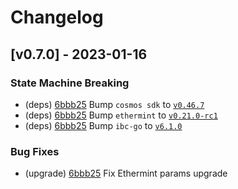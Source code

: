 <!--
Guiding Principles:

Changelogs are for humans, not machines.
There should be an entry for every single version.
The same types of changes should be grouped.
Versions and sections should be linkable.
The latest version comes first.
The release date of each version is displayed.
Mention whether you follow Semantic Versioning.

Usage:

Change log entries are to be added to the Unreleased section under the
appropriate stanza (see below). Each entry should ideally include a tag and
the Github issue reference in the following format:

* (<tag>) \#<issue-number> message

ex: - (upgrade) [#1](https://github.com/realiotech/realio-network/pull/3) Fix Asset types

The issue numbers will later be link-ified during the release process so you do
not have to worry about including a link manually, but you can if you wish.

Types of changes (Stanzas):

"Features" for new features.
"Improvements" for changes in existing functionality.
"Deprecated" for soon-to-be removed features.
"Bug Fixes" for any bug fixes.
"Client Breaking" for breaking CLI commands and REST routes used by end-users.
"API Breaking" for breaking exported APIs used by developers building on SDK.
"State Machine Breaking" for any changes that result in a different AppState given same genesisState and txList.

Ref: https://keepachangelog.com/en/1.0.0/
-->

# Changelog

## [v0.7.0] - 2023-01-16

### State Machine Breaking

- (deps) [6bbb25](https://github.com/realiotech/realio-network/commit/6bbb2584e1d855dba77cde49a415fd4dba282cb5) Bump `cosmos sdk` to [`v0.46.7`](https://github.com/realiotech/cosmos-sdk/releases/tag/v0.46.x-realio-alpha-0.6)
- (deps) [6bbb25](https://github.com/realiotech/realio-network/commit/6bbb2584e1d855dba77cde49a415fd4dba282cb5) Bump `ethermint` to [`v0.21.0-rc1`](https://github.com/evmos/ethermint/releases/tag/v0.21.0-rc1)
- (deps) [6bbb25](https://github.com/realiotech/realio-network/commit/6bbb2584e1d855dba77cde49a415fd4dba282cb5) Bump `ibc-go` to [`v6.1.0`](https://github.com/cosmos/ibc-go/releases/tag/v6.1.0)

### Bug Fixes

- (upgrade) [6bbb25](https://github.com/realiotech/realio-network/commit/6bbb2584e1d855dba77cde49a415fd4dba282cb5) Fix Ethermint params upgrade